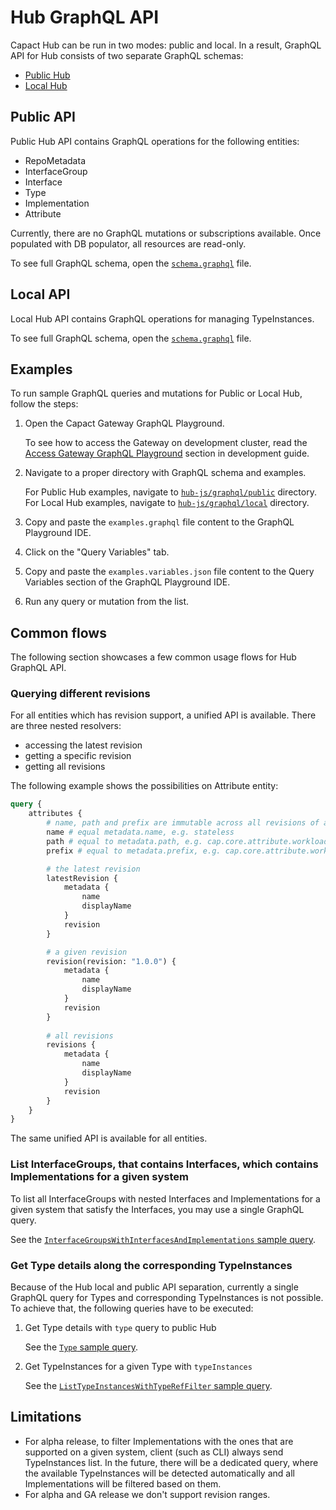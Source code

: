 # Hub GraphQL API

Capact Hub can be run in two modes: public and local. In a result, GraphQL API for Hub consists of two separate GraphQL schemas:
- [Public Hub](https://github.com/capactio/capact/tree/main/hub-js/graphql/public/schema.graphql)
- [Local Hub](https://github.com/capactio/capact/tree/main/hub-js/graphql/local/schema.graphql)

## Public API

Public Hub API contains GraphQL operations for the following entities:
- RepoMetadata
- InterfaceGroup
- Interface
- Type
- Implementation
- Attribute

Currently, there are no GraphQL mutations or subscriptions available. Once populated with DB populator, all resources are read-only.

To see full GraphQL schema, open the [`schema.graphql`](https://github.com/capactio/capact/tree/main/hub-js/graphql/public/schema.graphql) file.
 
## Local API

Local Hub API contains GraphQL operations for managing TypeInstances.

To see full GraphQL schema, open the [`schema.graphql`](https://github.com/capactio/capact/tree/main/hub-js/graphql/local/schema.graphql) file.

## Examples

To run sample GraphQL queries and mutations for Public or Local Hub, follow the steps:

1. Open the Capact Gateway GraphQL Playground.

   To see how to access the Gateway on development cluster, read the [Access Gateway GraphQL Playground](../development/development-guide.md#access-gateway-graphql-playground) section in development guide.

1. Navigate to a proper directory with GraphQL schema and examples.
   
   For Public Hub examples, navigate to [`hub-js/graphql/public`](https://github.com/capactio/capact/tree/main/hub-js/graphql/public) directory.
   For Local Hub examples, navigate to [`hub-js/graphql/local`](https://github.com/capactio/capact/tree/main/hub-js/graphql/local) directory.

2. Copy and paste the `examples.graphql` file content to the GraphQL Playground IDE.
3. Click on the "Query Variables" tab.
4. Copy and paste the `examples.variables.json` file content to the Query Variables section of the GraphQL Playground IDE.
5. Run any query or mutation from the list.

## Common flows

The following section showcases a few common usage flows for Hub GraphQL API.

### Querying different revisions

For all entities which has revision support, a unified API is available.
There are three nested resolvers:
- accessing the latest revision
- getting a specific revision
- getting all revisions

The following example shows the possibilities on Attribute entity:

```graphql
query {
    attributes {
        # name, path and prefix are immutable across all revisions of a given node.
        name # equal metadata.name, e.g. stateless
        path # equal to metadata.path, e.g. cap.core.attribute.workload.stateless
        prefix # equal to metadata.prefix, e.g. cap.core.attribute.workload

        # the latest revision
        latestRevision {
            metadata {
                name
                displayName
            }
            revision
        }

        # a given revision
        revision(revision: "1.0.0") {
            metadata {
                name
                displayName
            }
            revision
        }
        
        # all revisions
        revisions {
            metadata {
                name
                displayName
            }
            revision
        }
    }
}
```

The same unified API is available for all entities.

### List InterfaceGroups, that contains Interfaces, which contains Implementations for a given system 

To list all InterfaceGroups with nested Interfaces and Implementations for a given system that satisfy the Interfaces, you may use a single GraphQL query.

See the [`InterfaceGroupsWithInterfacesAndImplementations` sample query](https://github.com/capactio/capact/tree/main/hub-js/graphql/public/examples.graphql).

### Get Type details along the corresponding TypeInstances

Because of the Hub local and public API separation, currently a single GraphQL query for Types and corresponding TypeInstances is not possible.
To achieve that, the following queries have to be executed: 

1. Get Type details with `type` query to public Hub

   See the [`Type` sample query](https://github.com/capactio/capact/tree/main/hub-js/graphql/public/examples.graphql).
   
1. Get TypeInstances for a given Type with `typeInstances`

   See the [`ListTypeInstancesWithTypeRefFilter` sample query](https://github.com/capactio/capact/tree/main/hub-js/graphql/local/examples.graphql).

## Limitations

- For alpha release, to filter Implementations with the ones that are supported on a given system, client (such as CLI) always send TypeInstances list. In the future, there will be a dedicated query, where the available TypeInstances will be detected automatically and all Implementations will be filtered based on them.
- For alpha and GA release we don't support revision ranges.

